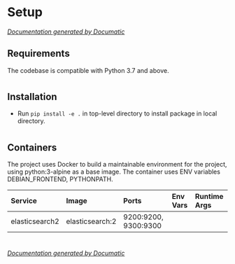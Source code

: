 # Setup

[_Documentation generated by Documatic_](https://www.documatic.com)

<!---Documatic-section-Requirements-start--->
## Requirements

The codebase is compatible with Python 3.7 and above.

# #
<!---Documatic-section-Requirements-end--->

<!---Documatic-section-Installation-start--->
## Installation

* Run `pip install -e .` in top-level directory to
install package in local directory.

# #
<!---Documatic-section-Installation-end--->

<!---Documatic-section-Containers-start--->
## Containers

The project uses Docker to build a maintainable environment for the project, using python:3-alpine as a base image. The container uses ENV variables DEBIAN_FRONTEND, PYTHONPATH.

|Service|Image|Ports|Env Vars|Runtime Args|
|:---|:---|:---|:---|:---|
|elasticsearch2|elasticsearch:2|9200:9200, 9300:9300|||

# #
<!---Documatic-section-Containers-end--->

[_Documentation generated by Documatic_](https://www.documatic.com)
